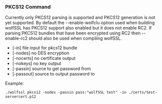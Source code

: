 ### PKCS12 Command
Currently only PKCS12 parsing is supported and PKCS12 generation is not yet supported. By default the --enable-wolfclu option used when building wolfSSL has PKCS12 support also enabled but it does not enable RC2. If parsing PKCS12 bundles that have been encrypted using RC2 then --enable-rc2 should also be used when compiling wolfSSL.

- [-in] file input for pkcs12 bundle
- [-nodes] no DES encryption
- [-nocerts] no certificate output
- [-nokeys] no key output
- [-passin] source to get password from
- [-passout] source to output password to

Example:

```
./wolfssl pkcs12 -nodes -passin pass:"wolfSSL test" -in ./certs/test-servercert.p12
```